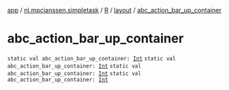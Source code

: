 [app](../../../index.md) / [nl.mpcjanssen.simpletask](../../index.md) / [R](../index.md) / [layout](index.md) / [abc_action_bar_up_container](.)

# abc_action_bar_up_container

`static val abc_action_bar_up_container: `[`Int`](https://kotlinlang.org/api/latest/jvm/stdlib/kotlin/-int/index.html)
`static val abc_action_bar_up_container: `[`Int`](https://kotlinlang.org/api/latest/jvm/stdlib/kotlin/-int/index.html)
`static val abc_action_bar_up_container: `[`Int`](https://kotlinlang.org/api/latest/jvm/stdlib/kotlin/-int/index.html)
`static val abc_action_bar_up_container: `[`Int`](https://kotlinlang.org/api/latest/jvm/stdlib/kotlin/-int/index.html)